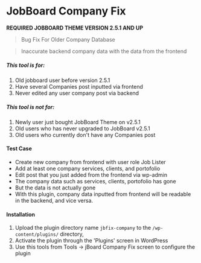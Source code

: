 # JobBoard Company Fix

**REQUIRED JOBBOARD THEME VERSION 2.5.1 AND UP**

> Bug Fix For Older Company Database

> Inaccurate backend company data with the data from the frontend

##### This tool is for:

1. Old jobboard user before version 2.5.1
2. Have several Companies post inputted via frontend
3. Never edited any user company post via backend

##### This tool is not for:

1. Newly user just bought JobBoard Theme on v2.5.1
2. Old users who has never upgraded to JobBoard v2.5.1
3. Old users who currently don't have any Companies post

#### Test Case

* Create new company from frontend with user role Job Lister
* Add at least one company services, clients, and portofolio
* Edit post that you just added from the frontend via wp-admin
* The company data such as services, clients, portofolio has gone
* But the data is not actually gone
* With this plugin, company data inputted from frontend will be readable in the backend, and vice versa.

#### Installation

1. Upload the plugin directory name `jbfix-company` to the `/wp-content/plugins/` directory,
2. Activate the plugin through the 'Plugins' screen in WordPress
3. Use this tools from Tools -> jBoard Company Fix screen to configure the plugin